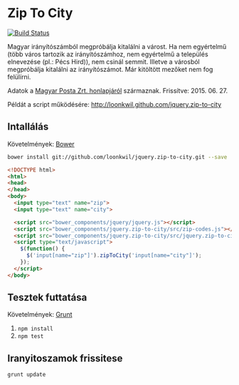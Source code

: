 # Zip To City

[![Build Status](https://travis-ci.org/loonkwil/jquery.zip-to-city.png)](https://travis-ci.org/loonkwil/jquery.zip-to-city)

Magyar irányítószámból megpróbálja kitalálni a várost. Ha nem egyértelmű (több
város tartozik az irányítószámhoz, nem egyértelmű a település elnevezése (pl.:
Pécs Hird)), nem csinál semmit.
Illetve a városból megpróbálja kitalálni az irányítószámot.
Már kitöltött mezőket nem fog felülírni.

Adatok a [Magyar Posta Zrt.
honlapjáról](http://www.posta.hu/ugyfelszolgalat/iranyitoszam_kereso)
származnak.
Frissítve: 2015. 06. 27.

Példát a script működésére: http://loonkwil.github.com/jquery.zip-to-city

## Intallálás

Követelmények: [Bower](https://github.com/bower/bower)

```bash
bower install git://github.com/loonkwil/jquery.zip-to-city.git --save
```

```html
<!DOCTYPE html>
<html>
<head>
</head>
<body>
  <input type="text" name="zip">
  <input type="text" name="city">

  <script src="bower_components/jquery/jquery.js"></script>
  <script src="bower_components/jquery.zip-to-city/src/zip-codes.js"></script>
  <script src="bower_components/jquery.zip-to-city/src/jquery.zip-to-city.js"></script>
  <script type="text/javascript">
    $(function() {
      $('input[name="zip"]').zipToCity('input[name="city"]');
    });
  </script>
</body>
```

## Tesztek futtatása

Követelmények: [Grunt](http://gruntjs.com)

 1. `npm install`
 2. `npm test`

## Iranyitoszamok frissitese

`grunt update`
